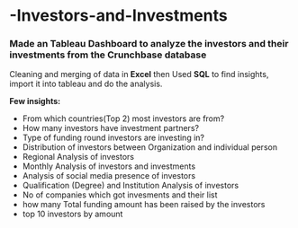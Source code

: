 # -Investors-and-Investments

### Made an Tableau Dashboard to analyze the investors and their investments from the Crunchbase database

Cleaning and merging of data in **Excel** then Used **SQL** to find insights, import it into tableau and do the analysis.

**Few insights:**

- From which countries(Top 2) most investors are from?
- How many investors have investment partners?
- Type of funding round investors are investing in?
- Distribution of investors between Organization and individual person
- Regional Analysis of investors
- Monthly Analysis of investors and investments
- Analysis of social media presence of investors
- Qualification (Degree) and Institution Analysis of investors
- No of companies which got invesments and their list
- how many Total funding amount has been raised by the investors 
- top 10 investors by amount
